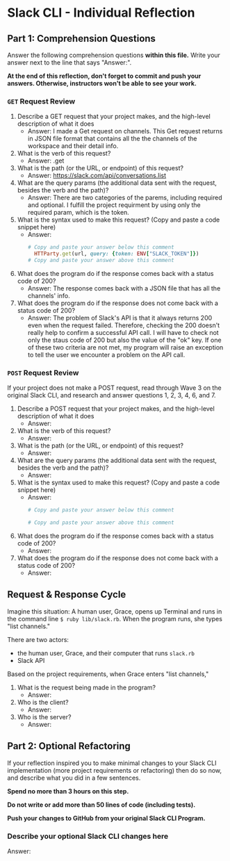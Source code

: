# Slack CLI - Individual Reflection

## Part 1: Comprehension Questions

Answer the following comprehension questions **within this file.** Write your answer next to the line that says "Answer:".

**At the end of this reflection, don't forget to commit and push your answers. Otherwise, instructors won't be able to see your work.**

### `GET` Request Review

1. Describe a GET request that your project makes, and the high-level description of what it does
    - Answer: I made a Get request on channels. This Get request returns in JSON file format that contains all the the channels of the workspace and their detail info.
1. What is the verb of this request?
    - Answer: .get
1. What is the path (or the URL, or endpoint) of this request?
    - Answer: https://slack.com/api/conversations.list
1. What are the query params (the additional data sent with the request, besides the verb and the path)?
    - Answer: There are two categories of the parems, including required and optional. I fulfill the project requirment by using only the required param, which is the token.
1. What is the syntax used to make this request? (Copy and paste a code snippet here)
    - Answer:
      ```ruby
      # Copy and paste your answer below this comment
        HTTParty.get(url, query: {token: ENV["SLACK_TOKEN"]})
      # Copy and paste your answer above this comment
      ```
1. What does the program do if the response comes back with a status code of 200?
    - Answer: The response comes back with a JSON file that has all the channels' info.
1. What does the program do if the response does not come back with a status code of 200?
    - Answer: The problem of Slack's API is that it always returns 200 even when the request failed. Therefore, checking the 200 doesn't really help to confirm a successful API call. I will have to check not only the staus code of 200 but also the value of the "ok" key. If one of these two criteria are not met, my program will raise an exception to tell the user we encounter a problem on the API call.

### `POST` Request Review

If your project does not make a POST request, read through Wave 3 on the original Slack CLI, and research and answer questions 1, 2, 3, 4, 6, and 7.

1. Describe a POST request that your project makes, and the high-level description of what it does
    - Answer:
1. What is the verb of this request?
    - Answer:
1. What is the path (or the URL, or endpoint) of this request?
    - Answer:
1. What are the query params (the additional data sent with the request, besides the verb and the path)?
    - Answer: 
1. What is the syntax used to make this request? (Copy and paste a code snippet here)
    - Answer:
      ```ruby
      # Copy and paste your answer below this comment

      # Copy and paste your answer above this comment
      ```
1. What does the program do if the response comes back with a status code of 200?
    - Answer: 
1. What does the program do if the response does not come back with a status code of 200?
    - Answer: 

## Request & Response Cycle

Imagine this situation: A human user, Grace, opens up Terminal and runs in the command line `$ ruby lib/slack.rb`. When the program runs, she types "list channels."

There are two actors:
  - the human user, Grace, and their computer that runs `slack.rb`
  - Slack API

Based on the project requirements, when Grace enters "list channels,"
1. What is the request being made in the program?
    - Answer: 
1. Who is the client?
    - Answer: 
1. Who is the server?
    - Answer: 

## Part 2: Optional Refactoring

If your reflection inspired you to make minimal changes to your Slack CLI implementation (more project requirements or refactoring) then do so now, and describe what you did in a few sentences.

**Spend no more than 3 hours on this step.**

**Do not write or add more than 50 lines of code (including tests).**

**Push your changes to GitHub from your original Slack CLI Program.**

### Describe your optional Slack CLI changes here

Answer: 
